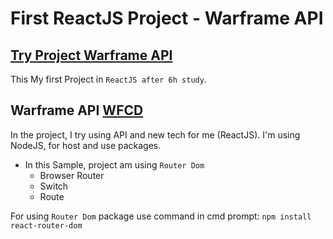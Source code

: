 # First ReactJS Project - Warframe API

## [Try Project Warframe API](https://warframe-api.netlify.com/)
This My first Project in `ReactJS after 6h study`.

## Warframe API [WFCD](https://github.com/WFCD)
In the project, I try using API and new tech for me (ReactJS).
I'm using NodeJS, for host and use packages.
- In this Sample, project am using `Router Dom`
  - Browser Router
  - Switch
  - Route
  
For using `Router Dom` package use command in cmd prompt:
```npm install react-router-dom```
